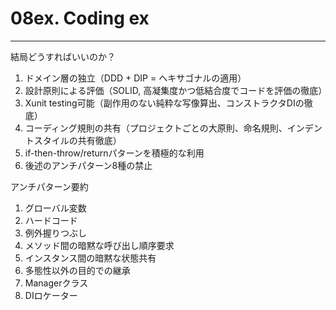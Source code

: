 # 08ex. Coding ex
________________________________________
結局どうすればいいのか？

1. ドメイン層の独立（DDD + DIP = ヘキサゴナルの適用）
2. 設計原則による評価（SOLID, 高凝集度かつ低結合度でコードを評価の徹底）
3. Xunit testing可能（副作用のない純粋な写像算出、コンストラクタDIの徹底）
4. コーディング規則の共有（プロジェクトごとの大原則、命名規則、インデントスタイルの共有徹底）
5. if-then-throw/returnパターンを積極的な利用
6. 後述のアンチパターン8種の禁止

アンチパターン要約

1. グローバル変数
2. ハードコード
3. 例外握りつぶし
4. メソッド間の暗黙な呼び出し順序要求
5. インスタンス間の暗黙な状態共有
6. 多態性以外の目的での継承
7. Managerクラス
8. DIロケーター